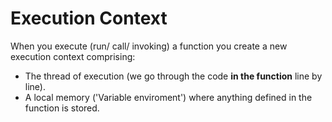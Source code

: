 # Execution Context

When you execute (run/ call/ invoking) a function you create a new execution context comprising:

- The thread of execution (we go through the code **in the function** line by line).
- A local memory ('Variable enviroment') where anything defined in the function is stored.

